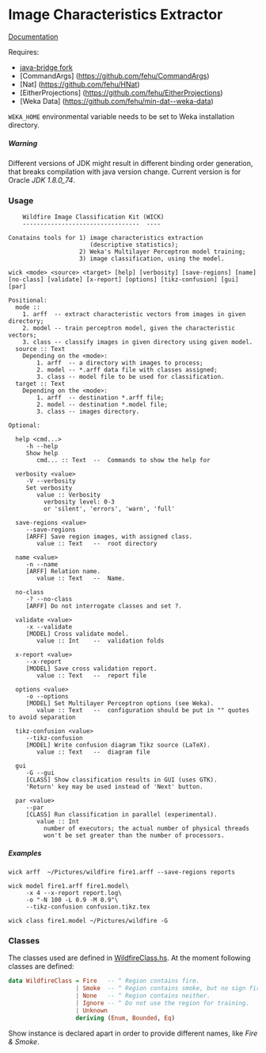 Image Characteristics Extractor
===============================

[Documentation](http://fehu.github.io/itesm-neuro-tools/docs/index.html)

Requires:

* [java-bridge fork](https://github.com/fehu/haskell-java-bridge-fork)
* [CommandArgs] (https://github.com/fehu/CommandArgs)
* [Nat] (https://github.com/fehu/HNat)
* [EitherProjections] (https://github.com/fehu/EitherProjections)
* [Weka Data] (https://github.com/fehu/min-dat--weka-data)


`WEKA_HOME` environmental variable needs to be set to Weka installation directory.


##### Warning

Different versions of JDK might result in different binding order generation,
that breaks compilation with java version change. Current version is for Oracle _JDK 1.8.0_74_.

### Usage

```
	Wildfire Image Classification Kit (WICK)
	---------------------------------  ----

Conatains tools for 1) image characteristics extraction
                       (descriptive statistics);
                    2) Weka's Multilayer Perceptron model training;
                    3) image classification, using the model.

wick <mode> <source> <target> [help] [verbosity] [save-regions] [name] [no-class] [validate] [x-report] [options] [tikz-confusion] [gui] [par]

Positional:
  mode ::
    1. arff  -- extract characteristic vectors from images in given directory;
    2. model -- train perceptron model, given the characteristic vectors;
    3. class -- classify images in given directory using given model.
  source :: Text
    Depending on the <mode>:
    	1. arff  -- a directory with images to process;
    	2. model -- *.arff data file with classes assigned;
    	3. class -- model file to be used for classification.
  target :: Text
    Depending on the <mode>:
    	1. arff  -- destination *.arff file;
    	2. model -- destination *.model file;
    	3. class -- images directory.

Optional:

  help <cmd...>
     -h --help
     Show help
        cmd... :: Text 	--  Commands to show the help for

  verbosity <value>
     -V --verbosity
     Set verbosity
        value :: Verbosity
          verbosity level: 0-3
          or 'silent', 'errors', 'warn', 'full'

  save-regions <value>
     --save-regions
     [ARFF] Save region images, with assigned class.
        value :: Text 	--  root directory

  name <value>
     -n --name
     [ARFF] Relation name.
        value :: Text 	--  Name.

  no-class
     -? --no-class
     [ARFF] Do not interrogate classes and set ?.

  validate <value>
     -x --validate
     [MODEL] Cross validate model.
        value :: Int 	--  validation folds

  x-report <value>
     --x-report
     [MODEL] Save cross validation report.
        value :: Text 	--  report file

  options <value>
     -o --options
     [MODEL] Set Multilayer Perceptron options (see Weka).
        value :: Text 	--  configuration should be put in "" quotes to avoid separation

  tikz-confusion <value>
     --tikz-confusion
     [MODEL] Write confusion diagram Tikz source (LaTeX).
        value :: Text 	--  diagram file

  gui
     -G --gui
     [CLASS] Show classification results in GUI (uses GTK).
     'Return' key may be used instead of 'Next' button.

  par <value>
     --par
     [CLASS] Run classification in parallel (experimental).
        value :: Int
          number of executors; the actual number of physical threads
          won't be set greater than the number of processors.

```

##### Examples

```
wick arff  ~/Pictures/wildfire fire1.arff --save-regions reports

wick model fire1.arff fire1.model\
     -x 4 --x-report report.log\
     -o "-N 100 -L 0.9 -M 0.9"\
     --tikz-confusion confusion.tikz.tex

wick class fire1.model ~/Pictures/wildfire -G
```

### Classes

The classes used are defined in [WildfireClass.hs](exec/WildfireClass.hs).
At the moment following classes are defined:

```haskell
data WildfireClass = Fire   -- ^ Region contains fire.
                   | Smoke  -- ^ Region contains smoke, but no sign fire.
                   | None   -- ^ Region contains neither.
                   | Ignore -- ^ Do not use the region for training.
                   | Unknown
                   deriving (Enum, Bounded, Eq)
```
Show instance is declared apart in order to provide different names, like _Fire & Smoke_.
